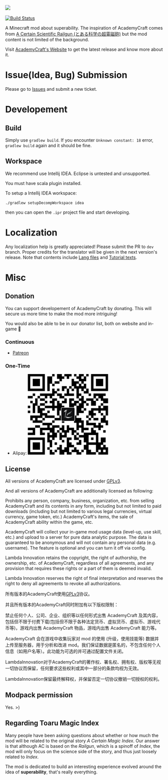 ![](https://raw.githubusercontent.com/LambdaInnovation/AcademyCraft/master/blob/logo.png)  

[![Build Status](https://travis-ci.org/LambdaInnovation/AcademyCraft.svg?branch=master)](https://travis-ci.org/LambdaInnovation/AcademyCraft)

A Minecraft mod about superability. The inspiration of AcademyCraft comes from [A Certain Scientific Railgun (とある科学の超電磁砲)](https://en.wikipedia.org/wiki/A_Certain_Scientific_Railgun) but the mod content is not limited of the background.

Visit [AcademyCraft's Website](http://ac.li-dev.cn/) to get the latest release and know more about it.

Issue(Idea, Bug) Submission
============

Please go to [Issues](https://github.com/LambdaInnovation/AcademyCraft/issues) and submit a new ticket.

Developement
===========

## Build

Simply use `gradlew build`. If you encounter `Unknown constant: 18` error, `gradlew build` again and it should be fine.

## Workspace

We recommend use Intellij IDEA. Eclipse is untested and unsupported.

You must have scala plugin installed.

To setup a Intellij IDEA workspace:

```
./gradlew setupDecompWorkspace idea
```
then you can open the `.ipr` project file and start developing.

Localization
============

Any localization help is greatly appreciated! Please submit the PR to `dev` branch. Proper
credits for the translator will be given in the next version's release. Note that contents include
[Lang files][langdir] and [Tutorial texts][tutdir].

Misc
====

## Donation

You can support developement of AcademyCraft by donating. This will secure us more time to make the mod more intriguing! 

You would also be able to be in our donator list, both on website and in-game :beer:

### Continuous

* [Patreon][patreon]

### One-Time

* Alipay: ![](https://raw.githubusercontent.com/LambdaInnovation/AcademyCraft/master/blob/qr.jpg)

## License

All versions of AcademyCraft are licensed under [GPLv3](http://www.gnu.org/licenses/gpl.html).   

And all versions of AcademyCraft are additionally licensed as following:  

Prohibits any person, company, business, organization, etc. from selling AcademyCraft and its contents in any form, including but not limited to paid downloads (including but not limited to various legal currencies, virtual currency, game token, etc.) AcademyCraft's items, the sale of AcademyCraft ability within the game, etc.

AcademyCraft will collect your in-game mod usage data (level-up, use skill, etc.) and upload to a server for pure data analytic purpose. The data is guaranteed to be anonymous and will not contain any personal data (e.g. username). The feature is optional and you can turn it off via config.

Lambda Innovation retains the copyright, the right of authorship, the ownership, etc. of AcademyCraft, regardless of all agreements, and any provision that requires these rights or a part of them is deemed invalid.  

Lambda Innovation reserves the right of final interpretation and reserves the right to deny all agreements to revoke all authorizations.    

所有版本的AcademyCraft使用[GPLv3](http://www.gnu.org/licenses/gpl.html)协议。  

并且所有版本的AcademyCraft同时附加有以下版权限制：  

禁止任何个人、公司、企业、组织等以任何形式出售 AcademyCraft 及其内容，包括但不限于付费下载(包括但不限于各种法定货币、虚拟货币、虚拟币、游戏代币等)，游戏内出售 AcademyCraft 物品，游戏内出售 AcademyCraft 能力等。

AcademyCraft 会在游戏中收集玩家对 mod 的使用 (升级，使用技能等) 数据并上传至服务器，用于分析和改进 mod。我们保证数据是匿名的，不包含任何个人信息（如用户名等）。此功能为可选的并可通过配置文件关闭。

LambdaInnovation对于AcademyCraft的著作权、署名权、拥有权、版权等无视一切协议而保留，任何要求这些权利或其中一部分的条款均视为无效。  

LambdaInnovation保留最终解释权，并保留否定一切协议撤销一切授权的权利。  

## Modpack permission

Yes. >)

## Regarding Toaru Magic Index

Many people have been asking questions about whether or how much the mod will be related to
the original story _A Certain Magic Index_. Our answer is that although AC is based on the 
_Railgun_, which is a spinoff of _Index_, the mod will only focus on the science side of 
the story, and thus just loosely related to _Index_.

The mod is dedicated to build an interesting experience evolved around the idea of **superability**,
that's really everything.

[langdir]: src/main/resources/assets/academy/lang
[tutdir]: src/main/resources/assets/academy/tutorials
[lambdalib2]: https://github.com/LambdaInnovation/LambdaLib2
[patreon]: https://www.patreon.com/WeAthFolD